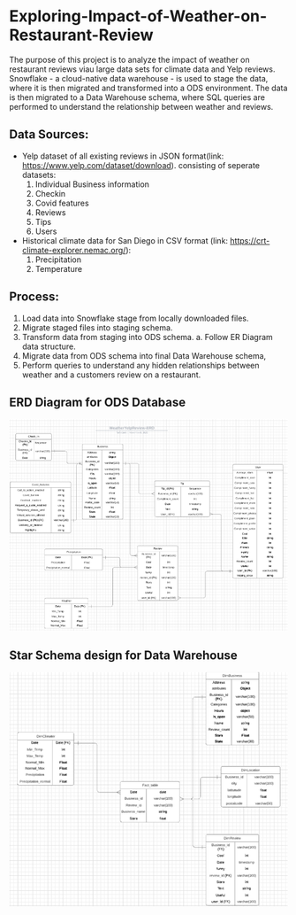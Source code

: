 # Exploring-Impact-of-Weather-on-Restaurant-Review

The purpose of this project is to analyze the impact of weather on restaurant reviews viau large data sets for climate data and Yelp reviews.
Snowflake - a cloud-native data warehouse - is used to stage the data, where it is then migrated and transformed into a ODS environment.
The data is then migrated to a Data Warehouse schema, where SQL queries are performed to understand the relationship between weather and reviews.

## Data Sources:
  - Yelp dataset of all existing reviews in JSON format(link: https://www.yelp.com/dataset/download). consisting of seperate datasets:
    1. Individual Business information
    2. Checkin
    3. Covid features
    4. Reviews
    5. Tips
    6. Users
- Historical climate data for San Diego in CSV format (link: https://crt-climate-explorer.nemac.org/):
    1. Precipitation
    2. Temperature

## Process:
  1. Load data into Snowflake stage from locally downloaded files.
  2. Migrate staged files into staging schema.
  3. Transform data from staging into ODS schema.
    a. Follow ER Diagram data structure.
  4. Migrate data from ODS schema into final Data Warehouse schema,
  5. Perform queries to understand any hidden relationships between weather and a customers review on a restaurant.

## ERD Diagram for ODS Database
![Screenshot](https://github.com/Tcfocus/Exploring-Impact-of-Weather-on-Restaurant-Review/blob/master/Images/ER%20Diagram%20for%20ODS.png)

## Star Schema design for Data Warehouse
![Screenshot](https://github.com/Tcfocus/Exploring-Impact-of-Weather-on-Restaurant-Review/blob/master/Images/Star%20Schema%20for%20Data%20Warehouse.png)


   
